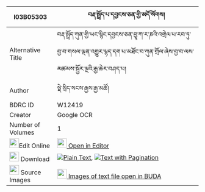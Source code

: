 |I03B05303|བརྡ་སྤྲོད་པ་དབྱངས་ཅན་གྱི་མདོ་སོགས། 
| --- | --- 
|Alternative Title |བརྡ་སྤྲོད་ཀུན་གྱི་ཡང་སྙིང་དབྱངས་ཅན་བྱཱ་ཀ་ར་ཎའི་འགྲེལ་པ་རབ་ཏུ་བྱ་བ་གསལ་ལྡན་འགྱུར་ལྷད་དག་པ་མཐོང་བ་ཀུན་གྲོལ་ཞེས་བྱ་བ་ལས་མཚམས་སྦྱོར་ལྔའི་རྒྱ་ཆེར་བཤད་པ།
|Author| སྡེ་སྲིད་སངས་རྒྱས་རྒྱ་མཚོ།
|BDRC ID | W12419
|Creator | Google OCR
|Number of Volumes| 1
|<img width="25" src="https://img.icons8.com/color/25/000000/edit-property.png">Edit Online| [<img width="25" src="https://avatars.githubusercontent.com/u/45091458?s=200&v=4"> Open in Editor](http://editor.openpecha.org/I03B05303)
|<img width="25" src="https://img.icons8.com/fluent/48/000000/download-2.png"/>  Download | [![](https://img.icons8.com/color/20/000000/txt.png)Plain Text](https://github.com/Openpecha/I03B05303/releases/download/v1/datropa_yangchen_gyi_do_sok_plain_I03B05303.zip), [![](https://img.icons8.com/color/20/000000/txt.png)Text with Pagination](https://github.com/Openpecha/I03B05303/releases/download/v1/datropa_yangchen_gyi_do_sok_pages_I03B05303.zip)
|<img width="25" src="https://img.icons8.com/plasticine/100/000000/pictures-folder.png"/>  Source Images | [<img width="25" src="https://library.bdrc.io/icons/BUDA-small.svg"> Images of text file open in BUDA](https://library.bdrc.io/show/bdr:W12419)